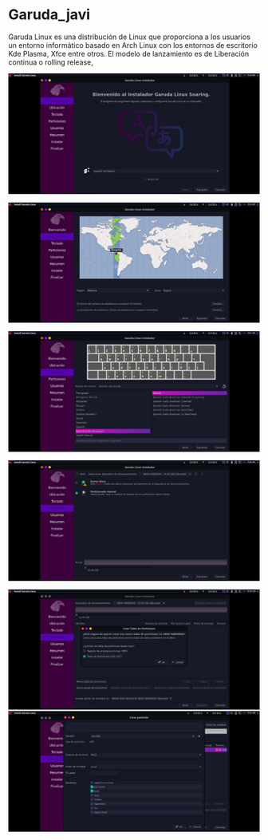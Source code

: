 # Garuda_javi
Garuda Linux es una distribución de Linux que proporciona a los usuarios un entorno informático basado en Arch Linux con los entornos de escritorio Kde Plasma, Xfce entre otros.​ El modelo de lanzamiento es de Liberación continua o rolling release,

![Bienvenida](/Capturas/1.png)

![Bienvenida](/Capturas/2.png)

![](/Capturas/3.png)

![](/Capturas/4.png)

![](/Capturas/5.png)
![](/Capturas/6.png)
